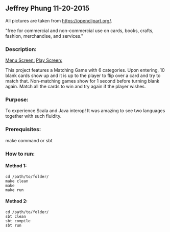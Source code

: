 ## Jeffrey Phung 11-20-2015

All pictures are taken from https://openclipart.org/.

"free for commercial and non-commercial use on cards, books, crafts, 
 fashion, merchandise, and services."

### Description:
[Menu Screen:](http://postimg.org/image/g77vu8par/)
[Play Screen:](http://postimg.org/image/4jdtzp05v/)

This project features a Matching Game with 6 categories. Upon entering, 10
blank cards show up and it is up to the player to flip over a card and try to
match that. Non-matching games show for 1 second before turning blank again.
Match all the cards to win and try again if the player wishes.

### Purpose:
To experience Scala and Java interop! It was amazing to see two languages together
with such fluidity.

### Prerequisites:
make command or sbt

### How to run:

#### Method 1:

```
cd /path/to/folder/
make clean
make
make run
```

#### Method 2:

```
cd /path/to/folder/
sbt clean
sbt compile
sbt run
```

